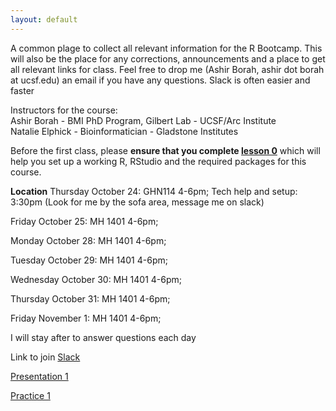 ```yaml
---
layout: default
---
```


A common plage to collect all relevant information for the R Bootcamp. This will also be the place for any corrections, announcements and a place to get all relevant links for class. Feel free to drop me (Ashir Borah, ashir dot borah at ucsf.edu) an email if you have any questions. Slack is often easier and faster

Instructors for the course:  
Ashir Borah - BMI PhD Program, Gilbert Lab - UCSF/Arc Institute  
Natalie Elphick - Bioinformatician - Gladstone Institutes  

Before the first class, please **ensure that you complete [lesson 0](https://ashir.shinyapps.io/lesson_0_pres/)** which will help you set up a working R, RStudio and the required packages for this course.

**Location**
Thursday October 24: GHN114 4-6pm;
                    Tech help and setup: 3:30pm (Look for me by the sofa area, message me on slack)

Friday October 25: MH 1401 4-6pm;

Monday October 28:  MH 1401 4-6pm;

Tuesday October 29: MH 1401 4-6pm;

Wednesday October 30: MH 1401 4-6pm;

Thursday October 31: MH 1401 4-6pm;

Friday November 1: MH 1401 4-6pm;

I will stay after to answer questions each day

Link to join [Slack](https://join.slack.com/t/c3bootcamp2024/shared_invite/zt-2tfqf5bsw-F3~stu2EmwcX3CvNTGQbIA)



[Presentation 1](https://drive.google.com/uc?export=download&id=1jaWq2ohJA5fMTLorcUNJ4I2YuXg6kfeh)

[Practice 1](https://drive.google.com/uc?export=download&id=1P3WY8IiEYDAYYeb6Vw5m6sYJ1yZe8qRw)

<!-- [Presentation 2](https://drive.google.com/uc?export=download&id=1SU2nNQkK5TPup4n4VhWr7MHWbmPSgbuT)

[Practice 2](https://drive.google.com/uc?export=download&id=1SiPAl3dQ09xL10oQ0EtJRaw6FzY4sJBl)

[Presentation 3](https://drive.google.com/uc?export=download&id=18-DMekLh7lNUpnbMnaFD-hxSFvMPn0AF)

[Practice 3](https://drive.google.com/uc?export=download&id=10-oTNd7jEiEmEvj9kVfffLCjGcNfG8p2)

[Practice 3 Data](https://drive.google.com/uc?export=download&id=1I6rAjghZnXnbAkYLv7GNE4F4ZIxF44ne)

Practice [RNAseq analysis](https://drive.google.com/uc?export=download&id=10WNhc02j-PkDGcezTERFkb17isiyOleS)

Weekend Practice Solutions [RNAseq analysis solutions](https://drive.google.com/uc?export=download&id=1uyWYZTmlk71WqHg6faf-o2HU7qajmQ-k)

[Presentation 4](https://drive.google.com/uc?export=download&id=1dOrPVX7ED1zXZ-rQRMP6qvlSNSBx4VO-)

[Practice 4](https://drive.google.com/uc?export=download&id=1eq7U7b4VmGPxRLSXpJ0sg5SCqux11bT1)

 [Single Cell RNAseq](https://ucsf.box.com/s/vqw586w4ihwqdr4j06wrkvz1q5xf9zpg)

[Presentation 5](https://drive.google.com/uc?export=download&id=1WYbge5sJ8AO0kQ_ZCE1QrceEdl4GZKQp)

[Practice 5](https://drive.google.com/uc?export=download&id=1Ea3qvDyg9XzqYoXxAW5petsJTDEr9gVZ)

[Presentation 6](https://drive.google.com/uc?export=download&id=1_pXgcOMHzrOEVrPb6PmtvFz5FrZPapdu)

[Practice 6](https://drive.google.com/uc?export=download&id=1462X2-ElsMgshRphLw_ek3RKrVKXgmOG)

[Presentation 7](https://drive.google.com/uc?export=download&id=1qeggsgqto61kc7-B2cZg8OIstTcK2UxV)

[Practice 7](https://drive.google.com/uc?export=download&id=14hOQXEwLYJYQ2Sr53o7gPJGhObV45Fk6)

<!-- Weekend Practice [DepMap Analysis](https://drive.google.com/uc?export=download&id=1dX8JG9x28MvwxV16wvtEvRllgouLH1vl) -->

<!--- [DepMap Analysis Solutions](https://drive.google.com/uc?export=download&id=1HGu_MHX2aFNmDFMbncho0F5yiMY4J0zj) --->
